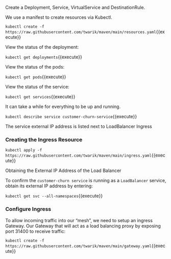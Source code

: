 Create a Deployment,  Service, VirtualService and DestinationRule.

<!-- We create the above resources using a yaml file.

`wget https://raw.githubusercontent.com/twarik/maven/main/resources.yaml`{{execute}}

Have a look at the yaml file content

`cat ./resources.yaml`{{execute}} -->

We use a manifest to create resources via Kubectl.

`kubectl create -f https://raw.githubusercontent.com/twarik/maven/main/resources.yaml`{{execute}}

View the status of the deployment:

`kubectl get deployments`{{execute}}

View the status of the pods:

`kubectl get pods`{{execute}}

View the status of the service:

`kubectl get services`{{execute}}

It can take a while for everything to be up and running.

`kubectl describe service customer-churn-service`{{execute}}

The service external IP address is listed next to LoadBalancer Ingress


### Creating the Ingress Resource

`kubectl apply -f https://raw.githubusercontent.com/twarik/maven/main/ingress.yaml`{{execute}}

Obtaining the External IP Address of the Load Balancer

To confirm the `customer-churn service` is running as a `LoadBalancer` service, obtain its external IP address by entering:

`kubectl get svc --all-namespaces`{{execute}}

### Configure Ingress
To allow incoming traffic into our “mesh”, we need to setup an ingress Gateway. Our Gateway that will act as a load balancing proxy by exposing port 31400 to receive traffic:

`kubectl create -f https://raw.githubusercontent.com/twarik/maven/main/gateway.yaml`{{execute}}

